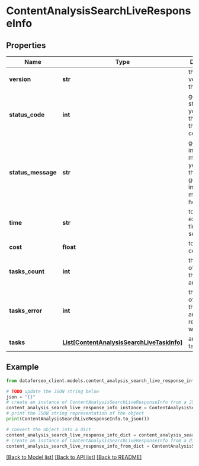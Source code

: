 # ContentAnalysisSearchLiveResponseInfo


## Properties

Name | Type | Description | Notes
------------ | ------------- | ------------- | -------------
**version** | **str** | the current version of the API | [optional] 
**status_code** | **int** | general status code you can find the full list of the response codes here | [optional] 
**status_message** | **str** | general informational message you can find the full list of general informational messages here | [optional] 
**time** | **str** | total execution time, seconds | [optional] 
**cost** | **float** | total tasks cost, USD | [optional] 
**tasks_count** | **int** | the number of tasks in the tasks array | [optional] 
**tasks_error** | **int** | the number of tasks in the tasks array returned with an error | [optional] 
**tasks** | [**List[ContentAnalysisSearchLiveTaskInfo]**](ContentAnalysisSearchLiveTaskInfo.md) | array of tasks | [optional] 

## Example

```python
from dataforseo_client.models.content_analysis_search_live_response_info import ContentAnalysisSearchLiveResponseInfo

# TODO update the JSON string below
json = "{}"
# create an instance of ContentAnalysisSearchLiveResponseInfo from a JSON string
content_analysis_search_live_response_info_instance = ContentAnalysisSearchLiveResponseInfo.from_json(json)
# print the JSON string representation of the object
print(ContentAnalysisSearchLiveResponseInfo.to_json())

# convert the object into a dict
content_analysis_search_live_response_info_dict = content_analysis_search_live_response_info_instance.to_dict()
# create an instance of ContentAnalysisSearchLiveResponseInfo from a dict
content_analysis_search_live_response_info_from_dict = ContentAnalysisSearchLiveResponseInfo.from_dict(content_analysis_search_live_response_info_dict)
```
[[Back to Model list]](../README.md#documentation-for-models) [[Back to API list]](../README.md#documentation-for-api-endpoints) [[Back to README]](../README.md)


